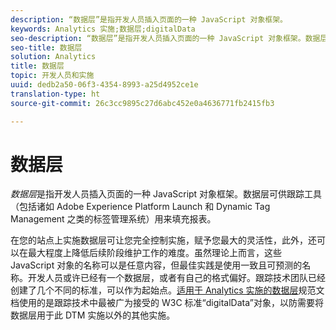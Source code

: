 ```yaml
---
description: “数据层”是指开发人员插入页面的一种 JavaScript 对象框架。
keywords: Analytics 实施;数据层;digitalData
seo-description: “数据层”是指开发人员插入页面的一种 JavaScript 对象框架。数据层可供跟踪工具（包括诸如动态标签管理之类的标签管理系统）用来填充报表。
seo-title: 数据层
solution: Analytics
title: 数据层
topic: 开发人员和实施
uuid: dedb2a50-06f3-4354-8993-a25d4952ce1e
translation-type: ht
source-git-commit: 26c3cc9895c27d6abc452e0a4636771fb2415fb3

---
```



# 数据层

_数据层_&#x200B;是指开发人员插入页面的一种 JavaScript 对象框架。数据层可供跟踪工具（包括诸如 Adobe Experience Platform Launch 和 Dynamic Tag Management 之类的标签管理系统）用来填充报表。

在您的站点上实施数据层可让您完全控制实施，赋予您最大的灵活性，此外，还可以在最大程度上降低后续阶段维护工作的难度。虽然理论上而言，这些 JavaScript 对象的名称可以是任意内容，但最佳实践是使用一致且可预测的名称。开发人员或许已经有一个数据层，或者有自己的格式偏好。跟踪技术团队已经创建了几个不同的标准，可以作为起始点。[适用于 Analytics 实施的数据层](assets/datalayer-documentation.pdf)规范文档使用的是跟踪技术中最被广为接受的 W3C 标准“digitalData”对象，以防需要将数据层用于此 DTM 实施以外的其他实施。
